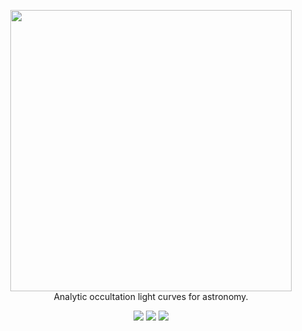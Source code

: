 <p align="center">
  <img width = "450" src="https://github.com/rodluger/starry/blob/master/misc/starry.png?raw=true"/>
  <br>
  Analytic occultation light curves for astronomy.
</p>
<p align="center">
  <a href="https://travis-ci.org/rodluger/starry/"><img src="https://travis-ci.org/rodluger/starry.svg?branch=master"/></a>
  <a href="https://docs.google.com/viewer?url=https://github.com/rodluger/starry/raw/master-pdf/tex/starry.pdf"><img src="https://img.shields.io/badge/read-the_paper-brightgreen.svg?style=flat"/></a>
  <a href="https://rodluger.github.io/starry/"><img src="https://img.shields.io/badge/read-the_docs-brightgreen.svg?style=flat"/></a>
</p>
